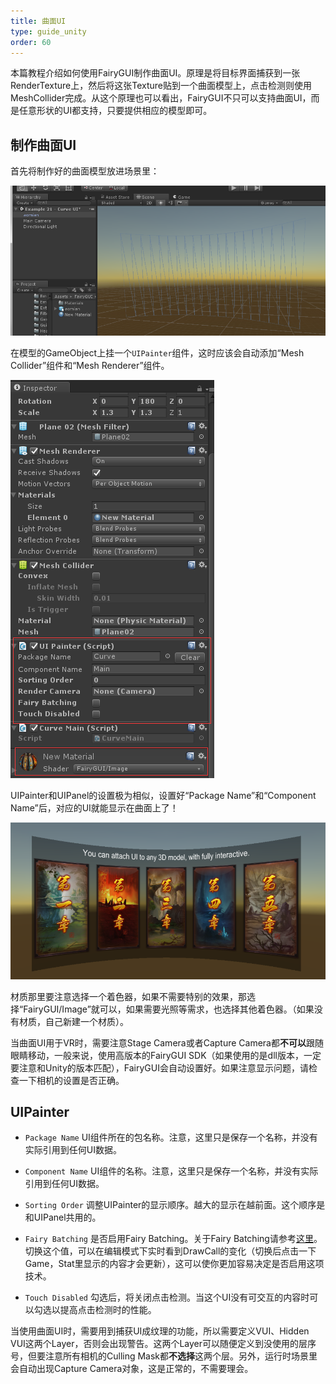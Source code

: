```yaml
---
title: 曲面UI
type: guide_unity
order: 60
---
```


本篇教程介绍如何使用FairyGUI制作曲面UI。原理是将目标界面捕获到一张RenderTexture上，然后将这张Texture贴到一个曲面模型上，点击检测则使用MeshCollider完成。从这个原理也可以看出，FairyGUI不只可以支持曲面UI，而是任意形状的UI都支持，只要提供相应的模型即可。

## 制作曲面UI

首先将制作好的曲面模型放进场景里：

![](../../images/20170809145538.png)

在模型的GameObject上挂一个`UIPainter`组件，这时应该会自动添加“Mesh Collider”组件和“Mesh Renderer”组件。

![](../../images/20170809145818.png)

UIPainter和UIPanel的设置极为相似，设置好“Package Name”和“Component Name”后，对应的UI就能显示在曲面上了！

![](../../images/20170809150918.png)

材质那里要注意选择一个着色器，如果不需要特别的效果，那选择“FairyGUI/Image”就可以，如果需要光照等需求，也选择其他着色器。（如果没有材质，自己新建一个材质）。

当曲面UI用于VR时，需要注意Stage Camera或者Capture Camera都**不可以**跟随眼睛移动，一般来说，使用高版本的FairyGUI SDK（如果使用的是dll版本，一定要注意和Unity的版本匹配），FairyGUI会自动设置好。如果注意显示问题，请检查一下相机的设置是否正确。

## UIPainter

- `Package Name` UI组件所在的包名称。注意，这里只是保存一个名称，并没有实际引用到任何UI数据。

- `Component Name` UI组件的名称。注意，这里只是保存一个名称，并没有实际引用到任何UI数据。

- `Sorting Order` 调整UIPainter的显示顺序。越大的显示在越前面。这个顺序是和UIPanel共用的。

- `Fairy Batching` 是否启用Fairy Batching。关于Fairy Batching请参考[这里](drawcall.html)。切换这个值，可以在编辑模式下实时看到DrawCall的变化（切换后点击一下Game，Stat里显示的内容才会更新），这可以使你更加容易决定是否启用这项技术。

- `Touch Disabled` 勾选后，将关闭点击检测。当这个UI没有可交互的内容时可以勾选以提高点击检测时的性能。

当使用曲面UI时，需要用到捕获UI成纹理的功能，所以需要定义VUI、Hidden VUI这两个Layer，否则会出现警告。这两个Layer可以随便定义到没使用的层序号，但要注意所有相机的Culling Mask都**不选择**这两个层。另外，运行时场景里会自动出现Capture Camera对象，这是正常的，不需要理会。